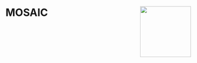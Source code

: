 # MOSAIC <a href="https://institutefordiseasemodeling.github.io/MOSAIC-docs/"><img src="logo/logo.png" align="right" height="138"/></a>
